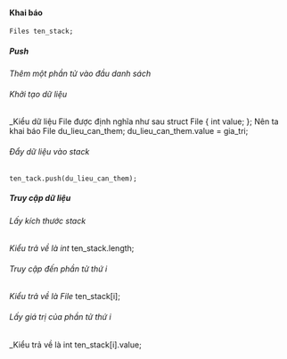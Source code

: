 #### Khai báo
    Files ten_stack;
##### Push
_Thêm một phần tử vào đầu danh sách_
###### Khởi tạo dữ liệu
_Kiểu dữ liệu File được định nghĩa như sau
    struct File
    {
        int value;
    };
Nên ta khai báo
    File du_lieu_can_them;
    du_lieu_can_them.value = gia_tri;
###### Đẩy dữ liệu vào stack
    ten_tack.push(du_lieu_can_them);
##### Truy cập dữ liệu
###### Lấy kích thước stack
_Kiểu trả về là int_
    ten_stack.length;
###### Truy cập đến phần tử thứ i
_Kiểu trả về là File_
    ten_stack[i];
###### Lấy giá trị của phần tử thứ i
_Kiểu trả về là int
    ten_stack[i].value;

